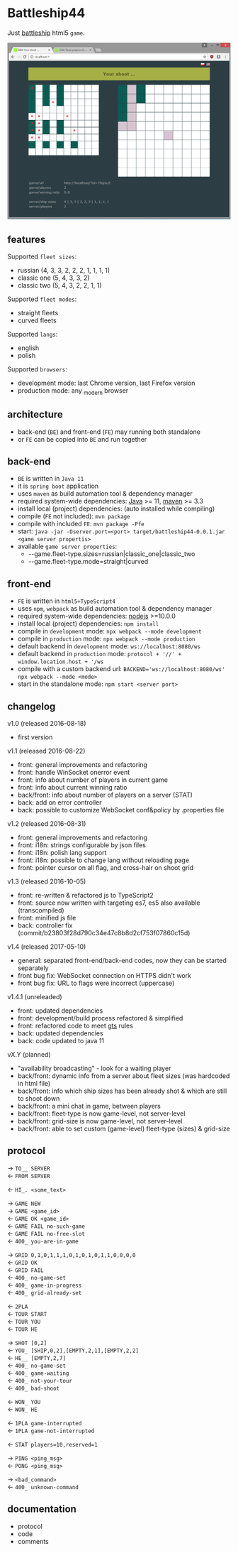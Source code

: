 # **Battleship44**

Just <a href="https://en.wikipedia.org/wiki/Battleship_(game)">battleship</a> html5 `game`.  

<img src="screenshots/0.png" alt="screenshot" width="700"/>

## features

Supported `fleet sizes`:

* russian (4, 3, 3, 2, 2, 2, 1, 1, 1, 1)
* classic one (5, 4, 3, 3, 2)
* classic two (5, 4, 3, 2, 2, 1, 1)

Supported `fleet modes`:

* straight fleets
* curved fleets

Supported `langs`:  

* english  
* polish  

Supported `browsers`:  

* development mode: last Chrome version, last Firefox version
* production mode: any <sub>modern</sub> browser

## **architecture**

* back-end (`BE`) and front-end (`FE`) may running both standalone
* or `FE` can be copied into `BE` and run together

## **back-end**

* `BE` is written in `Java 11`
* it is `spring boot` application
* uses `maven` as build automation tool & dependency manager
* required system-wide dependencies: [Java](http://www.oracle.com/technetwork/java/javase/overview/index.html) >= 11, [maven](https://maven.apache.org/) >= 3.3
* install local (project) dependencies: (auto installed while compiling)
* compile (`FE` not included): `mvn package`
* compile with included `FE`: `mvn package -Pfe`
* start: `java -jar -Dserver.port=<port> target/battleship44-0.0.1.jar <game server propertis>`
* available `game server properties`:
  - --game.fleet-type.sizes=russian|classic_one|classic_two
  - --game.fleet-type.mode=straight|curved

## **front-end**

* `FE` is written in `html5+TypeScript4`
* uses `npm`, `webpack` as build automation tool & dependency manager
* required system-wide dependencies: [nodejs](https://nodejs.org/en/) >=10.0.0
* install local (project) dependencies: `npm install`
* compile in `development` mode: `npx webpack --mode development`
* compile in `production` mode: `npx webpack --mode production`
* default backend in `development` mode: `ws://localhost:8080/ws`
* default backend in `production` mode: `protocol + '//' + window.location.host + '/ws`
* compile with a custom backend url: `BACKEND='ws://localhost:8080/ws' npx webpack --mode <mode>`
* start in the standalone mode: `npm start <server port>`

## changelog 
v1.0 (released 2016-08-18)  
+ first version  
  
v1.1 (released 2016-08-22)  
+ front: general improvements and refactoring  
+ front: handle WinSocket onerror event  
+ front: info about number of players in current game  
+ front: info about current winning ratio  
+ back/front: info about number of players on a server (STAT)  
+ back: add on error controller  
+ back: possible to customize WebSocket conf&policy by .properties file  
  
v1.2 (released 2016-08-31)  
+ front: general improvements and refactoring  
+ front: i18n: strings configurable by json files  
+ front: i18n: polish lang support  
+ front: i18n: possible to change lang without reloading page  
+ front: pointer cursor on all flag, and cross-hair on shoot grid  
  
v1.3 (released 2016-10-05)   
+ front: re-written & refactored js to TypeScript2  
+ front: source now written with targeting es7, es5 also available (transcompiled)  
+ front: minified js file  
+ back: controller fix (commit/b23803f28d790c34e47c8b8d2cf753f07860c15d)  
  
v1.4 (released 2017-05-10)  
+ general: separated front-end/back-end codes, now they can be started separately  
+ front bug fix: WebSocket connection on HTTPS didn't work  
+ front bug fix: URL to flags were incorrect (uppercase)  
  
v1.4.1 (unreleaded)  
+ front: updated dependencies  
+ front: development/build process refactored & simplified  
+ front: refactored code to meet [gts](https://github.com/google/gts) rules  
+ back: updated dependencies  
+ back: code updated to java 11  
  
vX.Y (planned)  
- "availability broadcasting" - look for a waiting player  
- back/front: dynamic info from a server about fleet sizes (was hardcoded in html file)  
- back/front: info which ship sizes has been already shot & which are still to shoot down  
- back/front: a mini chat in game, between players  
- back/front: fleet-type is now game-level, not server-level  
- back/front: grid-size is now game-level, not server-level  
- back/front: able to set custom (game-level) fleet-type (sizes) & grid-size  
  
## protocol
  
→ `TO__ SERVER`  
← `FROM SERVER`  
  
← `HI_. <some_text>`  
  
→ `GAME NEW`  
→ `GAME <game_id>`  
← `GAME OK <game_id>`  
← `GAME FAIL no-such-game`  
← `GAME FAIL no-free-slot`  
← `400_ you-are-in-game`  
  
→ `GRID 0,1,0,1,1,1,0,1,0,1,0,1,1,0,0,0,0`  
← `GRID OK`  
← `GRID FAIL`  
← `400_ no-game-set`  
← `400_ game-in-progress`  
← `400_ grid-already-set`  
  
← `2PLA`  
← `TOUR START`  
← `TOUR YOU`  
← `TOUR HE`  
  
→ `SHOT [0,2]`  
← `YOU_ [SHIP,0,2],[EMPTY,2,1],[EMPTY,2,2]`  
← `HE__ [EMPTY,2,7]`  
← `400_ no-game-set`  
← `400_ game-waiting`  
← `400_ not-your-tour`  
← `400_ bad-shoot`  
  
← `WON_ YOU`  
← `WON_ HE`  
  
← `1PLA game-interrupted`  
← `1PLA game-not-interrupted`  
  
← `STAT players=10,reserved=1`  
  
→ `PING <ping_msg>`  
← `PONG <ping_msg>`  
  
→ `<bad_command>`  
← `400_ unknown-command`  

## documentation
  
* protocol  
* code  
* comments  
